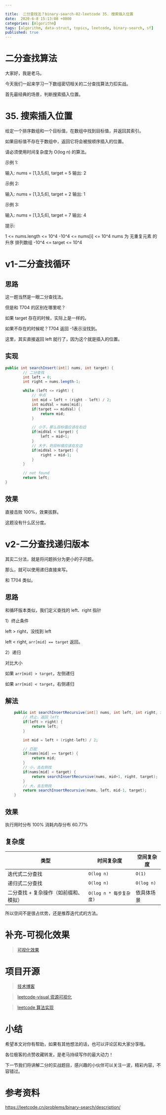 ```yaml
---

title:  二分查找法？binary-search-02-leetcode 35. 搜索插入位置
date:  2020-6-8 15:13:08 +0800
categories: [Algorithm]
tags: [algorithm, data-struct, topics, leetcode, binary-search, sf]
published: true
---
```



# 二分查找算法

大家好，我是老马。

今天我们一起来学习一下数组密切相关的二分查找算法力扣实战。

首先最经典的场景，判断搜索插入位置。

# 35. 搜索插入位置

给定一个排序数组和一个目标值，在数组中找到目标值，并返回其索引。

如果目标值不存在于数组中，返回它将会被按顺序插入的位置。

请必须使用时间复杂度为 O(log n) 的算法。

示例 1:

输入: nums = [1,3,5,6], target = 5
输出: 2

示例 2:

输入: nums = [1,3,5,6], target = 2
输出: 1

示例 3:

输入: nums = [1,3,5,6], target = 7
输出: 4
 

提示:

1 <= nums.length <= 10^4
-10^4 <= nums[i] <= 10^4
nums 为 无重复元素 的 升序 排列数组
-10^4 <= target <= 10^4

# v1-二分查找循环

## 思路

这一题当然是一眼二分查找法。

但是和 T704 的区别在哪里呢？

如果 target 存在的时候，实际上是一样的。

如果不存在的时候呢？T704 返回 -1表示没找到。

这里，其实直接返回 left 就行了，因为这个就是插入的位置。

## 实现

```java
public int searchInsert(int[] nums, int target) {
        // 二分查找
        int left = 0;
        int right = nums.length-1;

        while (left <= right) {
            // 中点
            int mid = left + (right - left) / 2;
            int midVal = nums[mid];
            if(target == midVal) {
                return mid;
            }

            // 小于，那么目标值应该在右边
            if(midVal < target) {
                left = mid+1;
            }
            // 大于，则目标值应该在左边
            if(midVal > target) {
                right = mid-1;
            }
        }

        // not found
        return left;
}
```

## 效果

直接击败 100%，效果拔群。

这题没有什么区分度。

# v2-二分查找递归版本

其实二分法，就是将问题拆分为更小的子问题。

那么，就可以使用递归直接来写。

和 T704 类似。

## 思路

和循环版本类似，我们定义查找的 left、right 指针

1）终止条件

left > right，没找到 left

left < right, `arr[mid] == target` 返回。

2）递归

对比大小

如果 `arr[mid] > target`，左侧递归 

如果 `arr[mid] < target`，右侧递归 


## 解法

```java
    public int searchInsertRecursive(int[] nums, int left, int right, int target) {
        // 终止，返回 left
        if(left > right) {
            return left;
        }

        int mid = left + (right-left) / 2;

        // 匹配
        if(nums[mid] == target) {
            return mid;
        }
        // 小，去右侧找
        if(nums[mid] < target) {
            return searchInsertRecursive(nums, mid+1, right, target);
        }
        // 大，去左侧找
        return searchInsertRecursive(nums, left, mid-1, target);
    }
```

## 效果

执行用时分布 100%
消耗内存分布 60.77%

## 复杂度

| 类型                   | 时间复杂度              | 空间复杂度      |
| -------------------- | ------------------ | ---------- |
| 迭代式二分查找              | `O(log n)`         | `O(1)`     |
| 递归式二分查找              | `O(log n)`         | `O(log n)` |
| 二分查找 + 复杂操作（如前缀和、模拟） | `O(log n * 每步复杂度)` | 依具体场景      |

所以空间不是很占优势，还是推荐迭代式的方法。

# 补充-可视化效果

> [可视化效果](https://houbb.github.io/leetcode-visual/T035-binary-search-basic.html)

# 项目开源

> [技术博客](https://houbb.github.io/)

> [leetcode-visual 资源可视化](https://github.com/houbb/leetcode-visual)

> [leetcode 算法实现](https://github.com/houbb/leetcode)

# 小结

希望本文对你有帮助，如果有其他想法的话，也可以评论区和大家分享哦。

各位极客的点赞收藏转发，是老马持续写作的最大动力！

下一节我们将讲解二分的实战题目，感兴趣的小伙伴可以关注一波，精彩内容，不容错过。

# 参考资料

https://leetcode.cn/problems/binary-search/description/



